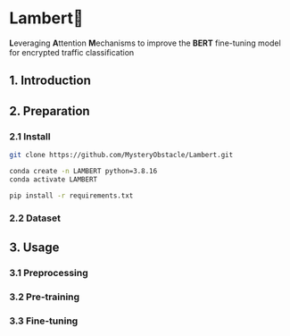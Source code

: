 # Lambert🐣
**L**everaging **A**ttention **M**echanisms to improve the **BERT** fine-tuning model for encrypted traffic classification

## 1. Introduction

## 2. Preparation

### 2.1 Install
```bash
git clone https://github.com/MysteryObstacle/Lambert.git

conda create -n LAMBERT python=3.8.16
conda activate LAMBERT

pip install -r requirements.txt
```

### 2.2 Dataset

## 3. Usage

### 3.1 Preprocessing

### 3.2 Pre-training

### 3.3 Fine-tuning